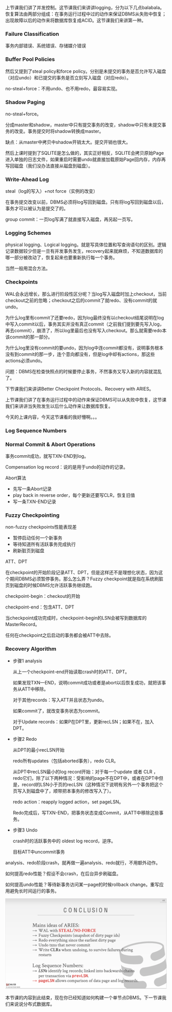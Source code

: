 上节课我们讲了并发控制。这节课我们来讲讲logging，分为以下几点balabala。恢复算法由两部分组成：在事务运行过程中过的动作来保证DBMS从失败中恢复；出现故障以后的动作来将数据库恢复成ACID。这节课我们来讲第一种。

### Failure Classification

事务内部错误、系统错误、存储媒介错误

### Buffer Pool Policies

然后又提到了steal policy和force policy。分别是未提交的事务是否允许写入磁盘（对应undo）和已提交的事务是否立刻写入磁盘（对应redo）。

no-steal+force：不用undo、也不用redo，最容易实现。

### Shadow Paging

no-steal+force。

分成master和shadow，master中只有提交事务的改变，shadow中只有未提交事务的改变。事务提交时将shadow转换成master。

缺点：从master中拷贝中shadow开销太大。提交开销也很大。

然后上课时提到了SQLITE是怎么做的，其实正好相反，SQLITE会拷贝原始Page进入单独的日志文件，如果重启时需要undo就直接加载原始Page回内存，内存再写回磁盘（我们没办法直接从磁盘到磁盘）。

### Write-Ahead Log

steal（log的写入）+not force（实例的改变）

在事务提交改变以前，DBMS必须将log写回到磁盘。只有将log写回到磁盘以后，事务才可以被认为是提交了的。

group commit：一页log写满了就直接写入磁盘，再另起一页写。

### Logging Schemes

physical logging、Logical logging。就是写具体位置和写查询语句的区别。逻辑记录数据较少但是一旦有并发事务发生，recovery起来就麻烦，不知道数据库的哪一部分被改动了，恢复起来也要重新执行每一个事务。

当然一般用混合方法。

### Checkpoints

WAL会永远增长，那么进行阶段性区分呢？当log写入磁盘时加上checkout，当前checkout之前的忽略；checkout之后的commit了就redo、没有commit的就undo。

为什么log里有commit了还要redo，因为log最终没有以checkout结尾说明在log中写入commit以后，事务其实并没有真正commit（之前我们提到要先写入log，再去commit），崩溃了，所以log里最后也没有写入checkout。那么就需要redo本该commit的那一部分。

为什么log里没有commit的要undo，因为log中连commit都没有，说明事务根本没有到commit的那一步，连个意向都没有，但是log中却有actions，那这些actions必须undo。

问题：DBMS在检查快照点的时候要停止事务，不然事务又写入新的内容就混乱了。



下节课我们来讲讲Better Checkpoint Protocols、Recovery with ARIES。

上节课我们讲了在事务运行过程中的动作来保证DBMS可以从失败中恢复，这节课我们来讲讲当失败发生以后什么动作来让数据库恢复。

今天的上课内容，今天这节课看的我好懵啊。。。

### Log Sequence Numbers

### Normal Commit & Abort Operations

事务commit成功，就写TXN-END到log。

Compensation log record：说的是用于undo的动作的记录。

Abort算法

* 先写一条Abort记录
* play back in reverse order，每个更新还要写CLR，恢复旧值
* 写一条TXN-END记录

### Fuzzy Checkpointing

non-fuzzy checkpoints性能表现差

* 暂停启动任何一个新事务
* 等待知道所有活跃事务完成执行
* 刷新脏页到磁盘

ATT、DPT

在checkpoint的开始阶段记录ATT、DPT，但是这样还不是理想化状态，因为这个期间DBMS必须暂停事务。那么怎么弄？Fuzzy checkpoint就是指在系统刷脏页到磁盘的时候DBMS允许活跃事务继续跑。

checkpoint-begin：checkout的开始

checkpoint-end：包含ATT、DPT

当checkpoint成功完成时，checkpoint-begin的LSN会被写到数据库的MasterRecord。

任何在checkpoint之后启动的事务都会被ATT中去除。

### Recovery Algorithm

* 步骤1 analysis

  从上一个checkpoint-end开始读取crash时的ATT、DPT。

  如果发现TXN—END，说明commit成功或者是abort以后恢复成功，就把该事务从ATT中移除。

  对于其他records：写入ATT并且状态为undo。

  如果commit了，就改变事务状态为commit。

  对于Update records：如果P在DPT里，更新recLSN；如果不在，加入DPT。

* 步骤2 Redo

  从DPT的最小recLSN开始

  redo所有updates（包括aborted事务），redo CLR。

  从DPT中recLSN最小的log record开始：对于每一个update 或者 CLR ，redo它们，除了以下两种情况：受影响的page不在DPT中，或者在DPT中但是，record的LSN小于页的recLSN（这种情况下说明有另外一个事务把这个页写入到磁盘中了，顺带把本事务的修改写入了）。

  

  redo action：reapply logged action，set pageLSN。

  Redo完成后，写TXN-END，把事务状态变成Commit，从ATT中移除这些事务。

* 步骤3 Undo

  crash时的活跃事务中的 oldest log record，逆序。

  目标ATT中uncommit事务

analysis、redo阶段crash，就再做一遍analysis、redo就行，不用额外动作。

如何提高redo性能？假设不会crash，在后台异步刷磁盘。

如何提高undo性能？等待新事务访问某一page的时候rollback change。重写应用避免长时间运行的事务。

![image-20210508180619470](../image/image-20210508180619470.png)



本节课的内容到此结束，现在你已经知道如何构建一个单节点DBMS。下一节课我们来说说分布式数据库。

